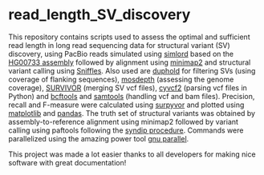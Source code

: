 # read_length_SV_discovery

This repository contains scripts used to assess the optimal and sufficient read length in long read sequencing data for structural variant (SV) discovery, using PacBio reads simulated using [simlord](https://bitbucket.org/genomeinformatics/simlord/) based on the [HG00733 assembly](https://www.pacb.com/press_releases/pacific-biosciences-releases-highest-quality-most-contiguous-individual-human-genome-assembly-to-date/) followed by alignment using [minimap2](https://github.com/lh3/minimap2) and structural variant calling using [Sniffles](https://github.com/fritzsedlazeck/Sniffles). Also used are [duphold](https://github.com/brentp/duphold) for filtering SVs (using coverage of flanking sequences), [mosdepth](https://github.com/brentp/mosdepth) (assessing the genome coverage), [SURVIVOR](https://github.com/fritzsedlazeck/SURVIVOR) (merging SV vcf files), [cyvcf2](https://github.com/brentp/cyvcf2) (parsing vcf files in Python) and [bcftools](https://github.com/samtools/bcftools) and [samtools](https://github.com/samtools/samtools) (handling vcf and bam files). Precision, recall and F-measure were calculated using [surpyvor](https://github.com/wdecoster/surpyvor) and plotted using [matplotlib](https://github.com/matplotlib/matplotlib) and [pandas](https://github.com/pandas-dev/pandas). The truth set of structural variants was obtained by assembly-to-reference alignment using minimap2 followed by variant calling using paftools following the [syndip procedure](https://github.com/lh3/CHM-eval/tree/master/dip-call). Commands were parallelized using the amazing power tool [gnu parallel](https://www.gnu.org/software/parallel/).

This project was made a lot easier thanks to all developers for making nice software with great documentation!
